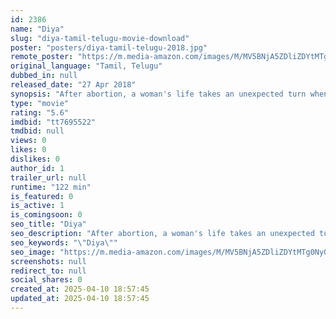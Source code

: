 ```yaml
---
id: 2386
name: "Diya"
slug: "diya-tamil-telugu-movie-download"
poster: "posters/diya-tamil-telugu-2018.jpg"
remote_poster: "https://m.media-amazon.com/images/M/MV5BNjA5ZDliZDYtMTg0Ny00YTQzLTlhZWMtMTFlOTI0OTMxMGY3XkEyXkFqcGc@._V1_SX300.jpg"
original_language: "Tamil, Telugu"
dubbed_in: null
released_date: "27 Apr 2018"
synopsis: "After abortion, a woman's life takes an unexpected turn when she is visited by the foetus, who is now grown up and is visible to her."
type: "movie"
rating: "5.6"
imdbid: "tt7695522"
tmdbid: null
views: 0
likes: 0
dislikes: 0
author_id: 1
trailer_url: null
runtime: "122 min"
is_featured: 0
is_active: 1
is_comingsoon: 0
seo_title: "Diya"
seo_description: "After abortion, a woman's life takes an unexpected turn when she is visited by the foetus, who is now grown up and is visible to her."
seo_keywords: "\"Diya\""
seo_image: "https://m.media-amazon.com/images/M/MV5BNjA5ZDliZDYtMTg0Ny00YTQzLTlhZWMtMTFlOTI0OTMxMGY3XkEyXkFqcGc@._V1_SX300.jpg"
screenshots: null
redirect_to: null
social_shares: 0
created_at: 2025-04-10 18:57:45
updated_at: 2025-04-10 18:57:45
---
```


